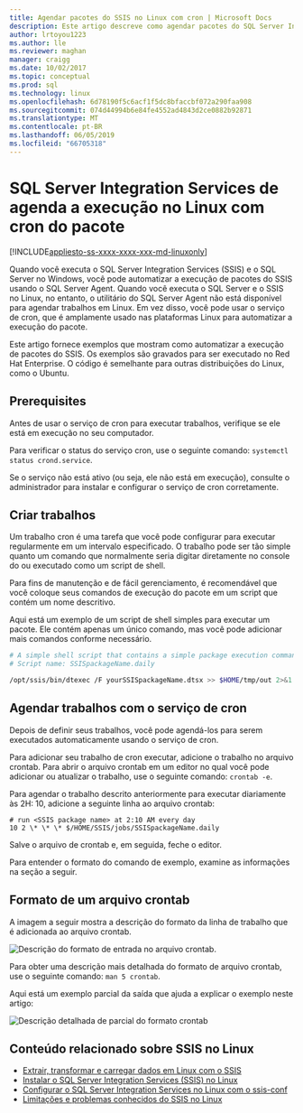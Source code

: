 ```yaml
---
title: Agendar pacotes do SSIS no Linux com cron | Microsoft Docs
description: Este artigo descreve como agendar pacotes do SQL Server Integration Services (SSIS) no Linux com o serviço de cron.
author: lrtoyou1223
ms.author: lle
ms.reviewer: maghan
manager: craigg
ms.date: 10/02/2017
ms.topic: conceptual
ms.prod: sql
ms.technology: linux
ms.openlocfilehash: 6d78190f5c6acf1f5dc8bfaccbf072a290faa908
ms.sourcegitcommit: 074d44994b6e84fe4552ad4843d2ce0882b92871
ms.translationtype: MT
ms.contentlocale: pt-BR
ms.lasthandoff: 06/05/2019
ms.locfileid: "66705318"
---
```

# <a name="schedule-sql-server-integration-services-package-execution-on-linux-with-cron"></a>SQL Server Integration Services de agenda a execução no Linux com cron do pacote

[!INCLUDE[appliesto-ss-xxxx-xxxx-xxx-md-linuxonly](../includes/appliesto-ss-xxxx-xxxx-xxx-md-linuxonly.md)]

Quando você executa o SQL Server Integration Services (SSIS) e o SQL Server no Windows, você pode automatizar a execução de pacotes do SSIS usando o SQL Server Agent. Quando você executa o SQL Server e o SSIS no Linux, no entanto, o utilitário do SQL Server Agent não está disponível para agendar trabalhos em Linux. Em vez disso, você pode usar o serviço de cron, que é amplamente usado nas plataformas Linux para automatizar a execução do pacote.

Este artigo fornece exemplos que mostram como automatizar a execução de pacotes do SSIS. Os exemplos são gravados para ser executado no Red Hat Enterprise. O código é semelhante para outras distribuições do Linux, como o Ubuntu.

## <a name="prerequisites"></a>Prerequisites

Antes de usar o serviço de cron para executar trabalhos, verifique se ele está em execução no seu computador.

Para verificar o status do serviço cron, use o seguinte comando: `systemctl status crond.service`.

Se o serviço não está ativo (ou seja, ele não está em execução), consulte o administrador para instalar e configurar o serviço de cron corretamente.

## <a name="create-jobs"></a>Criar trabalhos

Um trabalho cron é uma tarefa que você pode configurar para executar regularmente em um intervalo especificado. O trabalho pode ser tão simple quanto um comando que normalmente seria digitar diretamente no console do ou executado como um script de shell.

Para fins de manutenção e de fácil gerenciamento, é recomendável que você coloque seus comandos de execução do pacote em um script que contém um nome descritivo.

Aqui está um exemplo de um script de shell simples para executar um pacote. Ele contém apenas um único comando, mas você pode adicionar mais comandos conforme necessário.

```bash
# A simple shell script that contains a simple package execution command
# Script name: SSISpackageName.daily

/opt/ssis/bin/dtexec /F yourSSISpackageName.dtsx >> $HOME/tmp/out 2>&1
```

## <a name="schedule-jobs-with-the-cron-service"></a>Agendar trabalhos com o serviço de cron

Depois de definir seus trabalhos, você pode agendá-los para serem executados automaticamente usando o serviço de cron.

Para adicionar seu trabalho de cron executar, adicione o trabalho no arquivo crontab. Para abrir o arquivo crontab em um editor no qual você pode adicionar ou atualizar o trabalho, use o seguinte comando: `crontab -e`.

Para agendar o trabalho descrito anteriormente para executar diariamente às 2H: 10, adicione a seguinte linha ao arquivo crontab:

```
# run <SSIS package name> at 2:10 AM every day
10 2 \* \* \* $/HOME/SSIS/jobs/SSISpackageName.daily
```

Salve o arquivo de crontab e, em seguida, feche o editor.

Para entender o formato do comando de exemplo, examine as informações na seção a seguir.
 
## <a name="format-of-a-crontab-file"></a>Formato de um arquivo crontab

A imagem a seguir mostra a descrição do formato da linha de trabalho que é adicionada ao arquivo crontab.

![Descrição do formato de entrada no arquivo crontab.](media/sql-server-linux-schedule-ssis-packages/ssis-linux-cron-job-definition.png)

Para obter uma descrição mais detalhada do formato de arquivo crontab, use o seguinte comando: `man 5 crontab`.

Aqui está um exemplo parcial da saída que ajuda a explicar o exemplo neste artigo:

![Descrição detalhada de parcial do formato crontab](media/sql-server-linux-schedule-ssis-packages/ssis-linux-cron-crontab-format.png)

## <a name="related-content-about-ssis-on-linux"></a>Conteúdo relacionado sobre SSIS no Linux
-   [Extrair, transformar e carregar dados em Linux com o SSIS](sql-server-linux-migrate-ssis.md)
-   [Instalar o SQL Server Integration Services (SSIS) no Linux](sql-server-linux-setup-ssis.md)
-   [Configurar o SQL Server Integration Services no Linux com o ssis-conf](sql-server-linux-configure-ssis.md)
-   [Limitações e problemas conhecidos do SSIS no Linux](sql-server-linux-ssis-known-issues.md)
